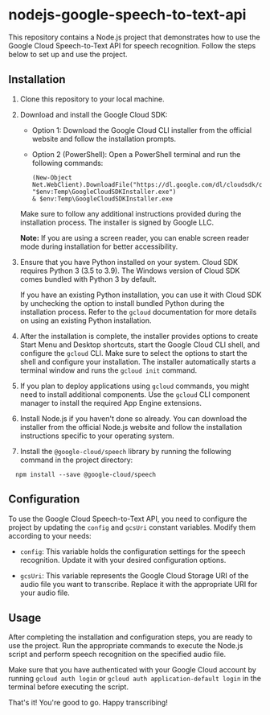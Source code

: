 # nodejs-google-speech-to-text-api

This repository contains a Node.js project that demonstrates how to use the Google Cloud Speech-to-Text API for speech recognition. Follow the steps below to set up and use the project.

## Installation

1. Clone this repository to your local machine.

2. Download and install the Google Cloud SDK:

   - Option 1: Download the Google Cloud CLI installer from the official website and follow the installation prompts.
   
   - Option 2 (PowerShell): Open a PowerShell terminal and run the following commands:
   
     ```
     (New-Object Net.WebClient).DownloadFile("https://dl.google.com/dl/cloudsdk/channels/rapid/GoogleCloudSDKInstaller.exe", "$env:Temp\GoogleCloudSDKInstaller.exe")
     & $env:Temp\GoogleCloudSDKInstaller.exe
     ```

   Make sure to follow any additional instructions provided during the installation process. The installer is signed by Google LLC.

   **Note:** If you are using a screen reader, you can enable screen reader mode during installation for better accessibility.

3. Ensure that you have Python installed on your system. Cloud SDK requires Python 3 (3.5 to 3.9). The Windows version of Cloud SDK comes bundled with Python 3 by default.

   If you have an existing Python installation, you can use it with Cloud SDK by unchecking the option to install bundled Python during the installation process. Refer to the `gcloud` documentation for more details on using an existing Python installation.

4. After the installation is complete, the installer provides options to create Start Menu and Desktop shortcuts, start the Google Cloud CLI shell, and configure the `gcloud` CLI. Make sure to select the options to start the shell and configure your installation. The installer automatically starts a terminal window and runs the `gcloud init` command.

5. If you plan to deploy applications using `gcloud` commands, you might need to install additional components. Use the `gcloud` CLI component manager to install the required App Engine extensions.

6. Install Node.js if you haven't done so already. You can download the installer from the official Node.js website and follow the installation instructions specific to your operating system.

7. Install the `@google-cloud/speech` library by running the following command in the project directory:
```
  npm install --save @google-cloud/speech
```

## Configuration

To use the Google Cloud Speech-to-Text API, you need to configure the project by updating the `config` and `gcsUri` constant variables. Modify them according to your needs:

- `config`: This variable holds the configuration settings for the speech recognition. Update it with your desired configuration options.

- `gcsUri`: This variable represents the Google Cloud Storage URI of the audio file you want to transcribe. Replace it with the appropriate URI for your audio file.

## Usage

After completing the installation and configuration steps, you are ready to use the project. Run the appropriate commands to execute the Node.js script and perform speech recognition on the specified audio file.

Make sure that you have authenticated with your Google Cloud account by running `gcloud auth login` or `gcloud auth application-default login` in the terminal before executing the script.

That's it! You're good to go. Happy transcribing!
